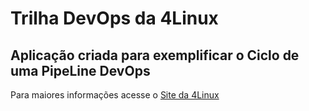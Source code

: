 # Trilha DevOps da 4Linux

<!-- Altere a Flag abaixo com sua URL do seu usuário do Github -->
<!--
[Pipeline Status](https://github.com/andreazevedo80/DevOpsLab-HelloWorld/actions/workflows/pipeline.yml/badge.svg) 
-->

## Aplicação criada para exemplificar o Ciclo de uma PipeLine DevOps


Para maiores informações acesse o [Site da 4Linux](https://www.4linux.com.br/cursos/devops)
